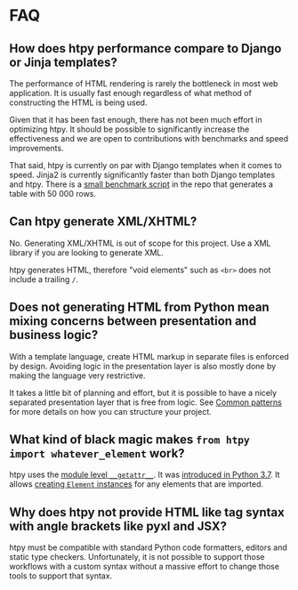 
# FAQ

## How does htpy performance compare to Django or Jinja templates?

The performance of HTML rendering is rarely the bottleneck in most web application. It is usually fast enough regardless of what method of constructing the HTML is being used.

Given that it has been fast enough, there has not been much effort in optimizing htpy. It should be possible to significantly increase the effectiveness and we are open to contributions with benchmarks and speed improvements.

That said, htpy is currently on par with Django templates when it comes to speed. Jinja2 is currently significantly faster than both Django templates and htpy. There is a [small benchmark script](https://github.com/pelme/htpy/blob/855a2a6648ce955be9730fe030a97930df42930a/scripts/benchmark_big_table.py) in the repo that generates a table with 50 000 rows.

## Can htpy generate XML/XHTML?

No. Generating XML/XHTML is out of scope for this project. Use a XML library if
you are looking to generate XML.

htpy generates HTML, therefore "void elements" such as `<br>` does not include a trailing `/`.

## Does not generating HTML from Python mean mixing concerns between presentation and business logic?

With a template language, create HTML markup in separate files is enforced by
design. Avoiding logic in the presentation layer is also mostly done by making
the language very restrictive.

It takes a little bit of planning and effort, but it is possible to have a
nicely separated presentation layer that is free from logic. See [Common
patterns](common-patterns.md) for more details on how you can structure your
project.


## What kind of black magic makes `from htpy import whatever_element` work?

htpy uses the [module level `__getattr__`](https://docs.python.org/3/reference/datamodel.html#customizing-module-attribute-access). It was [introduced in Python 3.7](https://docs.python.org/3/whatsnew/3.7.html#pep-562-customization-of-access-to-module-attributes). It allows [creating `Element` instances](https://github.com/pelme/htpy/blob/855a2a6648ce955be9730fe030a97930df42930a/htpy/__init__.py#L146-L147) for any elements that are imported.


## Why does htpy not provide HTML like tag syntax with angle brackets like pyxl and JSX?

htpy must be compatible with standard Python code formatters, editors and static
type checkers. Unfortunately, it is not possible to support those workflows with a custom
syntax without a massive effort to change those tools to support that syntax.
